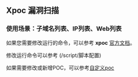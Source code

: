 ## Xpoc 漏洞扫描

### 使用场景：子域名列表、IP列表、Web列表


如果您需要修改运行的命令，可以参考 **xpoc** [官方文档](https://github.com/chaitin/xpoc)。

修改运行命令可以参考 (/script/脚本配置)

如果需要修改或新增POC，可以参考[自定义poc](/script/脚本配置#自定义poc或字典)